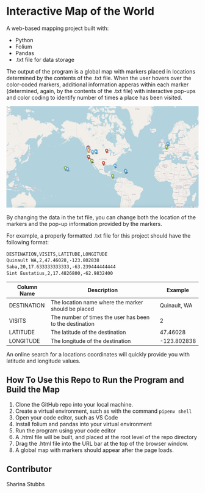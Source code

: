 # Interactive Map of the World

A web-based mapping project built with:

* Python
* Folium
* Pandas
* .txt file for data storage

The output of the program is a global map with markers placed in locations determined by the contents of the .txt file. When the user hovers over the color-coded markers, additional information apperas within each marker (determined, again, by the contents of the .txt file) with interactive pop-ups and color coding to identify number of times a place has been visited.

![screenshot of map](images/demo-map.png)

By changing the data in the txt file, you can change both the location of the markers and the pop-up information provided by the markers.

For example, a properly formatted .txt file for this project should have the following format:

```txt
DESTINATION,VISITS,LATITUDE,LONGITUDE
Quinault WA,2,47.46028,-123.802838
Saba,20,17.633333333333,-63.239444444444
Sint Eustatius,2,17.4826800,-62.9832400
```

|Column Name|Description|Example|
|----|----|----|
|DESTINATION|The location name where the marker should be placed|Quinault, WA|
|VISITS|The number of times the user has been to the destination|2|
|LATITUDE|The latitude of the destination|47.46028|
|LONGITUDE|The longitude of the destination|-123.802838|

An online search for a locations coordinates will quickly provide you with latitude and longitude values.

## How To Use this Repo to Run the Program and Build the Map

1. Clone the GitHub repo into your local machine.
2. Create a virtual environment, such as with the command `pipenv shell`
3. Open your code editor, such as VS Code
4. Install folium and pandas into your virtual environment
5. Run the program using your code editor
6. A .html file will be built, and placed at the root level of the repo directory
7. Drag the .html file into the URL bar at the top of the browser window.
8. A global map with markers should appear after the page loads. 

## Contributor

Sharina Stubbs
